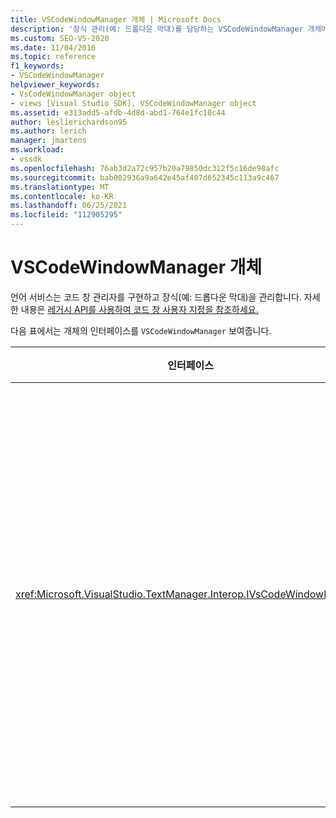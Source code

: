 ```yaml
---
title: VSCodeWindowManager 개체 | Microsoft Docs
description: '장식 관리(예: 드롭다운 막대)를 담당하는 VSCodeWindowManager 개체에 대해 알아봅니다.'
ms.custom: SEO-VS-2020
ms.date: 11/04/2016
ms.topic: reference
f1_keywords:
- VSCodeWindowManager
helpviewer_keywords:
- VsCodeWindowManager object
- views [Visual Studio SDK], VSCodeWindowManager object
ms.assetid: e313add5-afdb-4d8d-abd1-764e1fc10c44
author: leslierichardson95
ms.author: lerich
manager: jmartens
ms.workload:
- vssdk
ms.openlocfilehash: 76ab3d2a72c957b20a79850dc312f5c16de98afc
ms.sourcegitcommit: bab002936a9a642e45af407d652345c113a9c467
ms.translationtype: MT
ms.contentlocale: ko-KR
ms.lasthandoff: 06/25/2021
ms.locfileid: "112905295"
---
```

# <a name="vscodewindowmanager-object"></a>VSCodeWindowManager 개체

언어 서비스는 코드 창 관리자를 구현하고 장식(예: 드롭다운 막대)을 관리합니다. 자세한 내용은 [레거시 API를 사용하여 코드 창 사용자 지정을 참조하세요.](/previous-versions/visualstudio/visual-studio-2015/extensibility/customizing-code-windows-by-using-the-legacy-api?preserve-view=true&view=vs-2015)

다음 표에서는 개체의 인터페이스를 `VSCodeWindowManager` 보여줍니다.

|인터페이스|설명|
|---------------|-----------------|
|<xref:Microsoft.VisualStudio.TextManager.Interop.IVsCodeWindowManager>|코드 창에서 장식(예: 드롭다운 막대)을 추가하거나 제거할 수 있습니다.|